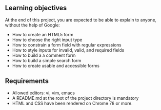 ## Learning objectives

At the end of this project, you are expected to be able to explain to anyone, without the help of Google:

* How to create an HTML5 form
* How to choose the right input type
* How to constrain a form field with regular expressions
* How to style inputs for invalid, valid, and required fields
* How to build a a comment form
* How to build a simple search form
* How to create usable and accessible forms

## Requirements

* Allowed editors: vi, vim, emacs
* A README.md at the root of the project directory is mandatory
* HTML and CSS have been rendered on Chrome 78 or more.
